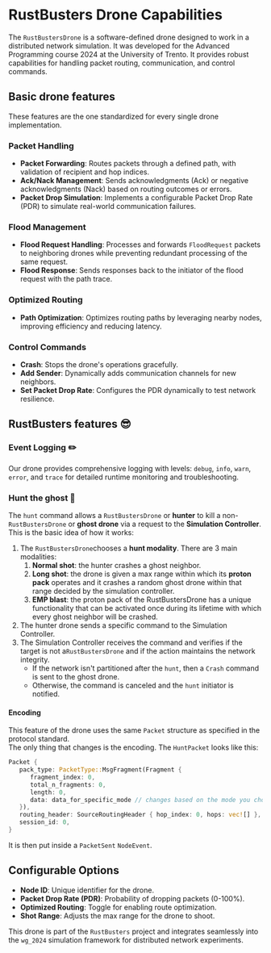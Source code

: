 # RustBusters Drone Capabilities

The `RustBustersDrone` is a software-defined drone designed to work in a distributed network simulation.
It was developed for the Advanced Programming course 2024 at the University of Trento.
It provides robust capabilities for handling packet routing, communication, and control commands.

## Basic drone features
These features are the one standardized for every single drone implementation.

### **Packet Handling**
- **Packet Forwarding**: Routes packets through a defined path, with validation of recipient and hop indices.
- **Ack/Nack Management**: Sends acknowledgments (Ack) or negative acknowledgments (Nack) based on routing outcomes or errors.
- **Packet Drop Simulation**: Implements a configurable Packet Drop Rate (PDR) to simulate real-world communication failures.

### **Flood Management**
- **Flood Request Handling**: Processes and forwards `FloodRequest` packets to neighboring drones while preventing redundant processing of the same request.
- **Flood Response**: Sends responses back to the initiator of the flood request with the path trace.

### **Optimized Routing**
- **Path Optimization**: Optimizes routing paths by leveraging nearby nodes, improving efficiency and reducing latency.

### **Control Commands**
- **Crash**: Stops the drone's operations gracefully.
- **Add Sender**: Dynamically adds communication channels for new neighbors.
- **Set Packet Drop Rate**: Configures the PDR dynamically to test network resilience.

## RustBusters features 😎

### **Event Logging ✏️**
Our drone provides comprehensive logging with levels: `debug`, `info`, `warn`, `error`, and `trace` for detailed runtime monitoring and troubleshooting.

### **Hunt the ghost 👻**
The `hunt` command allows a `RustBustersDrone` or **hunter** to kill a non-`RustBustersDrone` or **ghost drone** via a request to the **Simulation Controller**. \
This is the basic idea of how it works:

1. The `RustBustersDrone`chooses a **hunt modality**. There are 3 main modalities:
   1. **Normal shot**: the hunter crashes a ghost neighbor.
   2. **Long shot**: the drone is given a max range within which its **proton pack** operates and it crashes a random ghost drone within that range decided by the simulation controller.
   3. **EMP blast**: the proton pack of the RustBustersDrone has a unique functionality that can be activated once during its lifetime with which every ghost neighbor will be crashed.
2. The hunter drone sends a specific command to the Simulation Controller.
3. The Simulation Controller receives the command and verifies if the target is not a`RustBustersDrone` and if the action maintains the network integrity.
   - If the network isn't partitioned after the `hunt`, then a `Crash` command is sent to the ghost drone.
   - Otherwise, the command is canceled and the `hunt` initiator is notified.

#### Encoding
This feature of the drone uses the same `Packet` structure as specified in the protocol standard.\
The only thing that changes is the encoding. The `HuntPacket` looks like this:

```rust
Packet {
   pack_type: PacketType::MsgFragment(Fragment {
      fragment_index: 0,
      total_n_fragments: 0,
      length: 0,
      data: data_for_specific_mode // changes based on the mode you choose (NormalShot, LongShot or EMPBlast)
   }),
   routing_header: SourceRoutingHeader { hop_index: 0, hops: vec![] },
   session_id: 0,
}
```
It is then put inside a `PacketSent` `NodeEvent`.

## Configurable Options
- **Node ID**: Unique identifier for the drone.
- **Packet Drop Rate (PDR)**: Probability of dropping packets (0-100%).
- **Optimized Routing**: Toggle for enabling route optimization.
- **Shot Range**: Adjusts the max range for the drone to shoot.

This drone is part of the `RustBusters` project and integrates seamlessly into the `wg_2024` simulation framework for distributed network experiments.